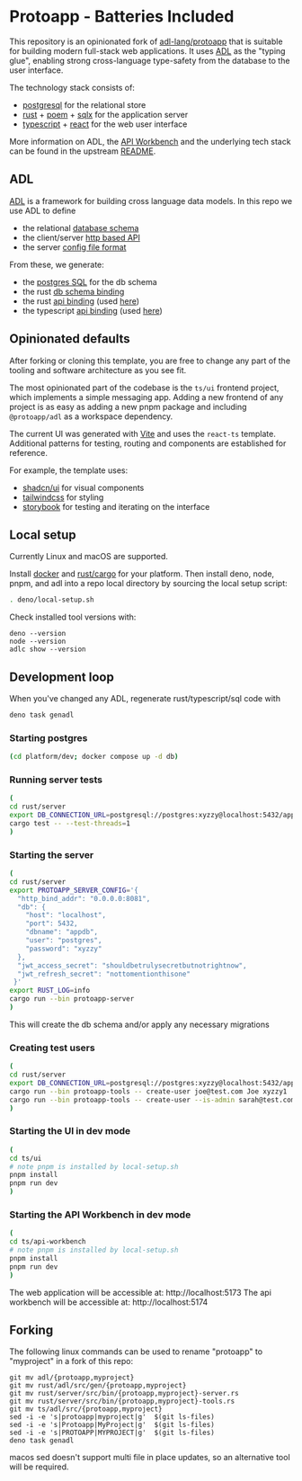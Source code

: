 # Protoapp - Batteries Included

This repository is an opinionated fork of [adl-lang/protoapp] that is suitable
for building modern full-stack web applications. It uses [ADL] as the "typing
glue", enabling strong cross-language type-safety from the database to the user
interface.

[adl-lang/protoapp]: https://github.com/adl-lang/protoapp

The technology stack consists of:

- [postgresql] for the relational store
- [rust] + [poem] + [sqlx] for the application server
- [typescript] + [react] for the web user interface

[ADL]: https://github.com/adl-lang/adl
[postgresql]: https://www.postgresql.org
[rust]: https://www.rust-lang.org
[poem]: https://github.com/poem-web/poem
[sqlx]: https://github.com/launchbadge/sqlx
[typescript]: https://www.typescriptlang.org
[react]: https://react.dev

More information on ADL, the [API Workbench](./ts/api-workbench/README.md) and
the underlying tech stack can be found in the upstream
[README](https://github.com/adl-lang/protoapp/blob/master/README.md).

## ADL

[ADL] is a framework for building cross language data models. In this repo we
use ADL to define

- the relational [database schema](./adl/protoapp/db.adl)
- the client/server [http based API](./adl/protoapp/apis/ui.adl)
- the server [config file format](./adl/protoapp/config/server.adl)

From these, we generate:

- the [postgres SQL](./sql/adl-gen/adl-tables.latest.sql) for the db schema
- the rust [db schema binding](./rust/adl/src/db/schema.rs)
- the rust [api binding](./rust/adl/src/gen/protoapp/apis/ui.rs) (used
  [here](./rust/server/src/server/routing.rs))
- the typescript [api binding](./ts/adl/src/protoapp/apis/ui.ts) (used
  [here](./ts/ui/src/service/index.ts))

## Opinionated defaults

After forking or cloning this template, you are free to change any part of the
tooling and software architecture as you see fit.

The most opinionated part of the codebase is the `ts/ui` frontend project, which
implements a simple messaging app. Adding a new frontend of any project is as
easy as adding a new pnpm package and including `@protoapp/adl` as a workspace
dependency.

The current UI was generated with
[Vite](https://vite.dev/guide/#scaffolding-your-first-vite-project) and uses the
`react-ts` template. Additional patterns for testing, routing and components are
established for reference.

For example, the template uses:

- [shadcn/ui] for visual components
- [tailwindcss] for styling
- [storybook] for testing and iterating on the interface

[shadcn/ui]: https://ui.shadcn.com/docs
[tailwindcss]: https://tailwindcss.com/docs/styling-with-utility-classes
[storybook]: https://storybook.js.org/docs/get-started/why-storybook

## Local setup

Currently Linux and macOS are supported.

Install [docker] and [rust/cargo] for your platform. Then install deno, node,
pnpm, and adl into a repo local directory by sourcing the local setup script:

[docker]: https://www.docker.com
[rust/cargo]: https://rustup.rs

```bash
. deno/local-setup.sh
```

Check installed tool versions with:

```
deno --version
node --version
adlc show --version
```

## Development loop

When you've changed any ADL, regenerate rust/typescript/sql code with

```bash
deno task genadl
```

### Starting postgres

```bash
(cd platform/dev; docker compose up -d db)
```

### Running server tests

```bash
(
cd rust/server
export DB_CONNECTION_URL=postgresql://postgres:xyzzy@localhost:5432/appdb
cargo test -- --test-threads=1
)
```

### Starting the server

```bash
(
cd rust/server
export PROTOAPP_SERVER_CONFIG='{
  "http_bind_addr": "0.0.0.0:8081",
  "db": {
    "host": "localhost",
    "port": 5432,
    "dbname": "appdb",
    "user": "postgres",
    "password": "xyzzy"
  },
  "jwt_access_secret": "shouldbetrulysecretbutnotrightnow",
  "jwt_refresh_secret": "nottomentionthisone"
 }'
export RUST_LOG=info
cargo run --bin protoapp-server
)
```

This will create the db schema and/or apply any necessary migrations

### Creating test users

```bash
(
cd rust/server
export DB_CONNECTION_URL=postgresql://postgres:xyzzy@localhost:5432/appdb
cargo run --bin protoapp-tools -- create-user joe@test.com Joe xyzzy1
cargo run --bin protoapp-tools -- create-user --is-admin sarah@test.com Sarah abcdef
)
```

### Starting the UI in dev mode

```bash
(
cd ts/ui
# note pnpm is installed by local-setup.sh
pnpm install
pnpm run dev
)
```

### Starting the API Workbench in dev mode

```bash
(
cd ts/api-workbench
# note pnpm is installed by local-setup.sh
pnpm install
pnpm run dev
)
```

The web application will be accessible at: http://localhost:5173 The api
workbench will be accessible at: http://localhost:5174

## Forking

The following linux commands can be used to rename "protoapp" to "myproject" in a fork
of this repo:

```
git mv adl/{protoapp,myproject}
git mv rust/adl/src/gen/{protoapp,myproject}
git mv rust/server/src/bin/{protoapp,myproject}-server.rs
git mv rust/server/src/bin/{protoapp,myproject}-tools.rs
git mv ts/adl/src/{protoapp,myproject}
sed -i -e 's|protoapp|myproject|g'  $(git ls-files)
sed -i -e 's|Protoapp|MyProject|g'  $(git ls-files)
sed -i -e 's|PROTOAPP|MYPROJECT|g'  $(git ls-files)
deno task genadl
```

macos sed doesn't support multi file in place updates, so an alternative tool will
be required.
